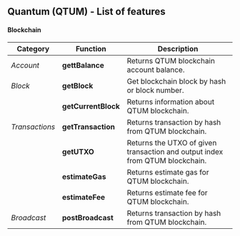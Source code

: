 ## Quantum (QTUM) - List of features

#### Blockchain

| **Category**   | Function            | Description                                                                  |
| -------------- | ------------------- | ---------------------------------------------------------------------------- |
| _Account_      | **gettBalance**     | Returns QTUM blockchain account balance.                                     |
| _Block_        | **getBlock**        | Get blockchain block by hash or block number.                                |
|                | **getCurrentBlock** | Returns information about QTUM blockchain.                                   |
| _Transactions_ | **getTransaction**  | Returns transaction by hash from QTUM blockchain.                            |
|                | **getUTXO**         | Returns the UTXO of given transaction and output index from QTUM blockchain. |
|                | **estimateGas**     | Returns estimate gas for QTUM blockchain.                                    |
|                | **estimateFee**     | Returns estimate fee for QTUM blockchain.                                    |
| _Broadcast_    | **postBroadcast**   | Returns transaction by hash from QTUM blockchain.                            |
